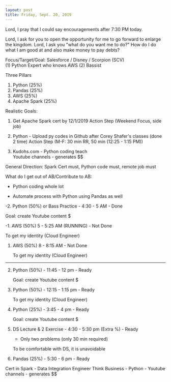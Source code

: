 ```yaml
---
layout: post
title: Friday, Sept. 20, 2019
---
```


Lord, I pray that I could say encouragements after 7:30 PM today.

Lord, I ask for you to open the opportunity for me to go forward to enlarge the kingdom.
Lord, I ask you "what do you want me to do?"
How do I do what I am good at and also make money to pay debts?
  
  
Focus/Target/Goal:  Salesforce / Disney / Scorpion (SCV)     
(1) Python Expert who knows AWS (2) Bassist

Three Pillars
1) Python (25%)
2) Pandas (25%)
3) AWS (25%)
4) Apache Spark (25%)

Realistic Goals: 
1) Get Apache Spark cert by 12/1/2019
   Action Step (Weekend Focus, side job)

2) Python - Upload py codes in Github after Corey Shafer's classes (done 2 time)
   Action Step (M-F: 30 min RR, 50 min (12:25 - 1:15 PM))

4) Kudohs.com - Python coding teach  
   Youtube channels - generates $$


General Direction: Spark Cert must, Python code must, remote job must

What do I get out of AB/Contribute to AB:

- Python coding whole lot

- Automate process with Python using Pandas as well

 
 
-2. Python (50%) or Bass Practice - 4:30 - 5 AM - Done 

   Goal: create Youtube content $



-1. AWS (50%) 5 - 5:25 AM (RUNNING) - Not Done  
   
   To get my identity (Cloud Engineer)



1. AWS (50%) 8 - 8:15 AM - Not Done 
   
   To get my identity (Cloud Engineer)


----------------------------------------

2. Python (50%) - 11:45 - 12 pm - Ready  
   
   Goal: create Youtube content $



3. Python (50%) - 12:15 - 1:15 pm - Ready 
   
   To get my identity (Cloud Engineer)



4. Python (25%) - 3:45 - 4 pm - Ready
   
   Goal: create Youtube content $



5. DS Lecture & 2 Exercise - 4:30 - 5:30 pm (Extra %) - Ready
   
   - Only two problems (only 30 min required)
   
   To be comfortable with DS, it is unavoidable



6. Pandas (25%) - 5:30 - 6 pm - Ready
   
 

Cert in Spark - Data Integration Engineer
Think Business - Python - Youtube channels - generates $$
